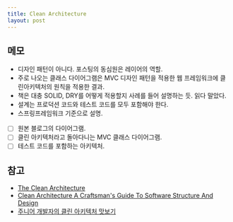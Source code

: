 ```yaml
---
title: Clean Architecture
layout: post
---
```


## 메모

- 디자인 패턴이 아니다. 포스팅의 동심원은 레이어의 역할.
- 주로 나오는 클래스 다이어그램은 MVC 디자인 패턴을 적용한 웹 프레임워크에 클린아키텍처의 원칙을 적용한 결과.
- 책은 대충 SOLID, DRY를 어떻게 적용할지 사례를 들어 설명하는 듯. 읽다 말았다.
- 설계는 프로덕션 코드와 테스트 코드를 모두 포함해야 한다.
- 스프링프레임워크 기준으로 설명.
- [ ] 원본 블로그의 다이어그램.
- [ ] 클린 아키텍처라고 돌아다니는 MVC 클래스 다이어그램.
- [ ] 테스트 코드를 포함하는 아키텍처.

## 참고

- [The Clean Architecture](https://blog.cleancoder.com/uncle-bob/2012/08/13/the-clean-architecture.html)
- [Clean Architecture A Craftsman's Guide To Software Structure And Design](https://archive.org/details/CleanArchitecture)
- [주니어 개발자의 클린 아키텍처 맛보기](https://woowabros.github.io/tools/2019/10/02/clean-architecture-experience.html)
